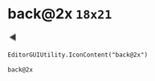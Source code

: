 # back@2x `18x21`
<img src="/img/back.png" width=18 height=21>

``` CSharp
EditorGUIUtility.IconContent("back@2x")
```
```
back@2x
```
